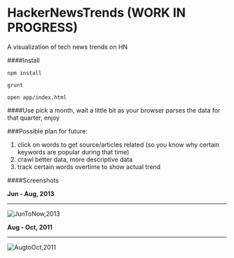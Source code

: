 HackerNewsTrends (WORK IN PROGRESS)
================

A visualization of tech news trends on HN

####Install

`npm install`

`grunt`

`open app/index.html`


####Use
pick a month, wait a little bit as your browser parses the data for that quarter, enjoy

###Possible plan for future: 
1. click on words to get source/articles related (so you know why certain keywords are popular during that time)
2. crawl better data, more descriptive data
3. track certain words overtime to show actual trend

####Screenshots

**Jun - Aug, 2013**

---------------------------------------
![JunToNow,2013](https://raw.github.com/josephyzhou/HackerNewsTrends/master/screenshots/6to8:2013.png)

**Aug - Oct, 2011**

------------------

![AugtoOct,2011](https://raw.github.com/josephyzhou/HackerNewsTrends/master/screenshots/8to10:2011.png)

